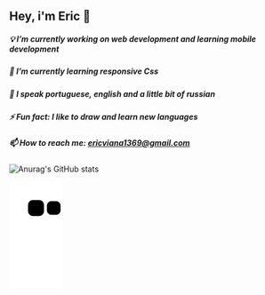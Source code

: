 ## Hey, i'm Eric 👋


##### 💡 I’m currently working on web development and learning mobile development
##### 🌱 I’m currently learning responsive Css
##### 👾 I speak portuguese, english and a little bit of russian
##### ⚡ Fun fact: I like to draw and learn new languages
##### 📫 How to reach me: ericviana1369@gmail.com



![Anurag's GitHub stats](https://github-readme-stats.vercel.app/api?username=ebvv&show_icons=true&theme=dark)


![Snake animation](https://github.com/rafaballerini/rafaballerini/blob/output/github-contribution-grid-snake.svg)
